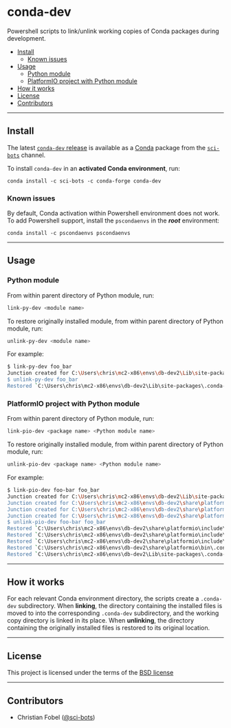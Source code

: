 # conda-dev #

Powershell scripts to link/unlink working copies of Conda packages during development.


<!-- vim-markdown-toc GFM -->

* [Install](#install)
    * [Known issues](#known-issues)
* [Usage](#usage)
    * [Python module](#python-module)
    * [PlatformIO project with Python module](#platformio-project-with-python-module)
* [How it works](#how-it-works)
* [License](#license)
* [Contributors](#contributors)

<!-- vim-markdown-toc -->

-------------------------------------------------------------------------------

Install
-------

The latest [`conda-dev` release][3] is available as a
[Conda][2] package from the [`sci-bots`][4] channel.

To install `conda-dev` in an **activated Conda environment**, run:

    conda install -c sci-bots -c conda-forge conda-dev

### Known issues

By default, Conda activation within Powershell environment does not work.  To
add Powershell support, install the `pscondaenvs` in the **_root_**
environment:

    conda install -c pscondaenvs pscondaenvs

-------------------------------------------------------------------------------

Usage
-----

### Python module

From within parent directory of Python module, run:

```sh
link-py-dev <module name>
```
To restore originally installed module, from within parent directory of Python
module, run:

```sh
unlink-py-dev <module name>
```

For example:

```sh
$ link-py-dev foo_bar
Junction created for C:\Users\chris\mc2-x86\envs\db-dev2\Lib\site-packages\foo_bar <<===>> foo_bar
$ unlink-py-dev foo_bar
Restored `C:\Users\chris\mc2-x86\envs\db-dev2\Lib\site-packages\.conda-dev\dropbot` -> `C:\Users\chris\mc2-x86\envs\db-dev2\Lib\site-packages\dropbot`
```

### PlatformIO project with Python module

From within parent directory of Python module, run:

```sh
link-pio-dev <package name> <Python module name>
```
To restore originally installed module, from within parent directory of Python
module, run:

```sh
unlink-pio-dev <package name> <Python module name>
```

For example:

```sh
$ link-pio-dev foo-bar foo_bar
Junction created for C:\Users\chris\mc2-x86\envs\db-dev2\Lib\site-packages\foo <<===>> foo
Junction created for C:\Users\chris\mc2-x86\envs\db-dev2\share\platformio\include\FooBar <<===>> lib\FooBar
Junction created for C:\Users\chris\mc2-x86\envs\db-dev2\share\platformio\include\Wire <<===>> lib\Wire
Junction created for C:\Users\chris\mc2-x86\envs\db-dev2\share\platformio\bin\foo <<===>> .pioenvs
$ unlink-pio-dev foo-bar foo_bar
Restored `C:\Users\chris\mc2-x86\envs\db-dev2\share\platformio\include\.conda-dev\FooBar` -> `C:\Users\chris\mc2-x86\envs\db-dev2\share\platformio\include\FooBar`
Restored `C:\Users\chris\mc2-x86\envs\db-dev2\share\platformio\include\.conda-dev\FIFO` -> `C:\Users\chris\mc2-x86\envs\db-dev2\share\platformio\include\FIFO`
Restored `C:\Users\chris\mc2-x86\envs\db-dev2\share\platformio\include\.conda-dev\Wire` -> `C:\Users\chris\mc2-x86\envs\db-dev2\share\platformio\include\Wire`
Restored `C:\Users\chris\mc2-x86\envs\db-dev2\share\platformio\bin\.conda-env\foo-bar` -> `C:\Users\chris\mc2-x86\envs\db-dev2\share\platformio\bin\foo-bar`
Restored `C:\Users\chris\mc2-x86\envs\db-dev2\Lib\site-packages\.conda-dev\foo_bar` -> `C:\Users\chris\mc2-x86\envs\db-dev2\Lib\site-packages\foo_bar`
```

-------------------------------------------------------------------------------

How it works
------------

For each relevant Conda environment directory, the scripts create a
`.conda-dev` subdirectory.  When **linking**, the directory containing the
installed files is moved to into the corresponding `.conda-dev` subdirectory,
and the working copy directory is linked in its place.  When **unlinking**, the
directory containing the originally installed files is restored to its original
location.

-------------------------------------------------------------------------------

License
-------

This project is licensed under the terms of the [BSD license](/LICENSE.md)

-------------------------------------------------------------------------------

Contributors
------------

 - Christian Fobel ([@sci-bots](https://github.com/sci-bots))


[2]: https://conda.io/
[3]: https://github.com/sci-bots/conda-dev
[4]: https://anaconda.org/sci-bots/conda-dev

```sh
```
